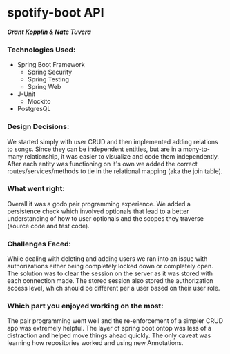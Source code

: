 # spotify-boot API
___Grant Kopplin & Nate Tuvera___

### Technologies Used:
- Spring Boot Framework
  - Spring Security
  - Spring Testing
  - Spring Web
- J-Unit
  - Mockito
- PostgresQL

### Design Decisions:
We started simply with user CRUD and then implemented adding relations to songs.  Since they can be independent entities, but are in a mony-to-many relationship, it was easier to visualize and code them independently.  After each entity was functioning on it's own we added the correct routes/services/methods to tie in the relational mapping (aka the join table).

### What went right:
Overall it was a godo pair programming experience.  We added a persistence check which involved optionals that lead to a better understanding of how to user optionals and the scopes they traverse (source code and test code).

### Challenges Faced:
While dealing with deleting and adding users we ran into an issue with authorizations either being completely locked down or completely open.  The solution was to clear the session on the server as it was stored with each connection made.  The stored session also stored the authorization access level, which should be different per a user based on their user role.

### Which part you enjoyed working on the most:
The pair programming went well and the re-enforcement of a simpler CRUD app was extremely helpful.  The layer of spring boot ontop was less of a distraction and helped move things ahead quickly.  The only caveat was learning how repositories worked and using new Annotations.
